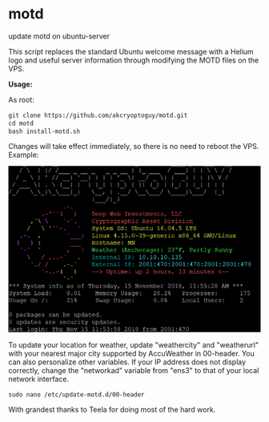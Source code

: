 # motd
update motd on ubuntu-server

This script replaces the standard Ubuntu welcome message with a Helium logo and useful server information through modifying the MOTD files on the VPS.

**Usage:**

As root:
```
git clone https://github.com/akcryoptoguy/motd.git
cd motd
bash install-motd.sh
```

Changes will take effect immediately, so there is no need to reboot the VPS. Example:


<img src="final.png" alt="Example" class="inline"/>


To update your location for weather, update "weathercity" and "weatherurl" with your nearest major city supported by AccuWeather in 00-header. You can also personalize other variables.  If your IP address does not display correctly, change the "networkad" variable from "ens3" to that of your local network interface.

```
sudo nano /etc/update-motd.d/00-header
```

With grandest thanks to Teela for doing most of the hard work.
